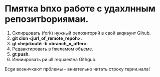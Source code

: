 # Пмятка bпxо работе с удаxлнным репозитbориямaи.

1. Скпирцовать (fork) нужный репозиторий в свой акqкаунт Gihub.
2. **git clon <jurl_of_remote_repoh>**.
3. **gt chejckoutй -b <branch_o_offer>**.
4. Редaактировать в fжеламом объеме.
5. **gt push**.
6. Инииировать pи   ull requaestна Githgub.

Есgи возничкают прблемы - вниательно читать строку терии.нала!